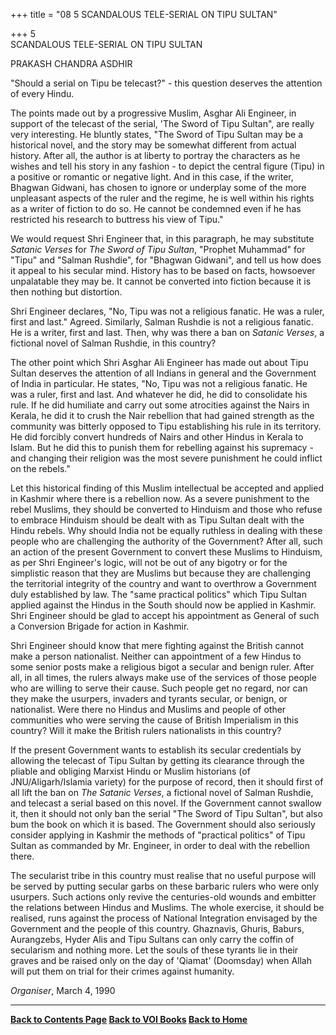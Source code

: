 +++
title = "08  5         SCANDALOUS TELE-SERIAL ON TIPU SULTAN"

+++
5  
SCANDALOUS TELE-SERIAL ON TIPU SULTAN

PRAKASH CHANDRA ASDHIR

"Should a serial on Tipu be telecast?" - this question deserves the
attention of every Hindu.

The points made out by a progressive Muslim, Asghar Ali Engineer, in
support of the telecast of the serial, 'The Sword of Tipu Sultan", are
really very interesting. He bluntly states, "The Sword of Tipu Sultan
may be a historical novel, and the story may be somewhat different from
actual history. After all, the author is at liberty to portray the
characters as he wishes and tell his story in any fashion - to depict
the central figure (Tipu) in a positive or romantic or negative light.
And in this case, if the writer, Bhagwan Gidwani, has chosen to ignore
or underplay some of the more unpleasant aspects of the ruler and the
regime, he is well within his rights as a writer of fiction to do so. He
cannot be condemned even if he has restricted his research to buttress
his view of Tipu."

We would request Shri Engineer that, in this paragraph, he may
substitute *Satanic Verses* for *The Sword of Tipu Sultan*, "Prophet
Muhammad" for "Tipu" and "Salman Rushdie", for "Bhagwan Gidwani", and
tell us how does it appeal to his secular mind. History has to be based
on facts, howsoever unpalatable they may be. It cannot be converted into
fiction because it is then nothing but distortion.

Shri Engineer declares, "No, Tipu was not a religious fanatic. He was a
ruler, first and last." Agreed. Similarly, Salman Rushdie is not a
religious fanatic. He is a writer, first and last. Then, why was there a
ban on *Satanic Verses*, a fictional novel of Salman Rushdie, in this
country?

The other point which Shri Asghar Ali Engineer has made out about Tipu
Sultan deserves the attention of all Indians in general and the
Government of India in particular. He states, "No, Tipu was not a
religious fanatic. He was a ruler, first and last. And whatever he did,
he did to consolidate his rule. If he did humiliate and carry out some
atrocities against the Nairs in Kerala, he did it to crush the Nair
rebellion that had gained strength as the community was bitterly opposed
to Tipu establishing his rule in its territory. He did forcibly convert
hundreds of Nairs and other Hindus in Kerala to Islam. But he did this
to punish them for rebelling against his supremacy - and changing their
religion was the most severe punishment he could inflict on the rebels."

Let this historical finding of this Muslim intellectual be accepted and
applied in Kashmir where there is a rebellion now. As a severe
punishment to the rebel Muslims, they should be converted to Hinduism
and those who refuse to embrace Hinduism should be dealt with as Tipu
Sultan dealt with the Hindu rebels. Why should India not be equally
ruthless in dealing with these people who are challenging the authority
of the Government? After all, such an action of the present Government
to convert these Muslims to Hinduism, as per Shri Engineer's logic, will
not be out of any bigotry or for the simplistic reason that they are
Muslims but because they are challenging the territorial integrity of
the country and want to overthrow a Government duly established by law.
The "same practical politics" which Tipu Sultan applied against the
Hindus in the South should now be applied in Kashmir. Shri Engineer
should be glad to accept his appointment as General of such a Conversion
Brigade for action in Kashmir.

Shri Engineer should know that mere fighting against the British cannot
make a person nationalist. Neither can appointment of a few Hindus to
some senior posts make a religious bigot a secular and benign ruler.
After all, in all times, the rulers always make use of the services of
those people who are willing to serve their cause. Such people get no
regard, nor can they make the usurpers, invaders and tyrants secular, or
benign, or nationalist. Were there no Hindus and Muslims and people of
other communities who were serving the cause of British Imperialism in
this country? Will it make the British rulers nationalists in this
country?

If the present Government wants to establish its secular credentials by
allowing the telecast of Tipu Sultan by getting its clearance through
the pliable and obliging Marxist Hindu or Muslim historians (of
JNU/Aligarh/Islamia variety) for the purpose of record, then it should
first of all lift the ban on *The Satanic Verses*, a fictional novel of
Salman Rushdie, and telecast a serial based on this novel. If the
Government cannot swallow it, then it should not only ban the serial
"The Sword of Tipu Sultan", but also bum the book on which it is based.
The Government should also seriously consider applying in Kashmir the
methods of "practical politics" of Tipu Sultan as commanded by Mr.
Engineer, in order to deal with the rebellion there.

The secularist tribe in this country must realise that no useful purpose
will be served by putting secular garbs on these barbaric rulers who
were only usurpers. Such actions only revive the centuries-old wounds
and embitter the relations between Hindus and Muslims. The whole
exercise, it should be realised, runs against the process of National
Integration envisaged by the Government and the people of this country.
Ghaznavis, Ghuris, Baburs, Aurangzebs, Hyder Alis and Tipu Sultans can
only carry the coffin of secularism and nothing more. Let the souls of
these tyrants lie in their graves and be raised only on the day of
'Qiamat' (Doomsday) when Allah will put them on trial for their crimes
against humanity.

*Organiser*, March 4, 1990  

------------------------------------------------------------------------

**[Back to Contents Page](index.htm)    [Back to VOI
Books](http://voi.org/books)    [Back to Home](http://voi.org)**
